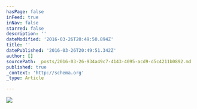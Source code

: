 ```yaml
---
hasPage: false
inFeed: true
inNav: false
starred: false
description: ''
dateModified: '2016-03-26T20:49:50.894Z'
title: ''
datePublished: '2016-03-26T20:49:51.342Z'
author: []
sourcePath: _posts/2016-03-26-934a49c7-4143-4095-acd9-d5c4211b0892.md
published: true
_context: 'http://schema.org'
_type: Article

---
```

![](https://the-grid-user-content.s3-us-west-2.amazonaws.com/a0139775-0891-4099-afb0-0c9fa4ccffdc.jpg)